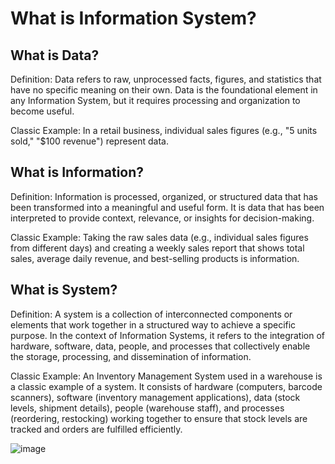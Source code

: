 # What is Information System?

## What is Data? 

Definition: Data refers to raw, unprocessed facts, figures, and statistics that have no specific meaning on their own. Data is the foundational element in any Information System, but it requires processing and organization to become useful.

Classic Example: In a retail business, individual sales figures (e.g., "5 units sold," "$100 revenue") represent data.

## What is Information? 

Definition: Information is processed, organized, or structured data that has been transformed into a meaningful and useful form. It is data that has been interpreted to provide context, relevance, or insights for decision-making.

Classic Example: Taking the raw sales data (e.g., individual sales figures from different days) and creating a weekly sales report that shows total sales, average daily revenue, and best-selling products is information. 

## What is System?

Definition: A system is a collection of interconnected components or elements that work together in a structured way to achieve a specific purpose. In the context of Information Systems, it refers to the integration of hardware, software, data, people, and processes that collectively enable the storage, processing, and dissemination of information.

Classic Example: An Inventory Management System used in a warehouse is a classic example of a system. It consists of hardware (computers, barcode scanners), software (inventory management applications), data (stock levels, shipment details), people (warehouse staff), and processes (reordering, restocking) working together to ensure that stock levels are tracked and orders are fulfilled efficiently.

![image](https://github.com/user-attachments/assets/1aba620f-3138-4c15-8b93-50ca036e84d3)
